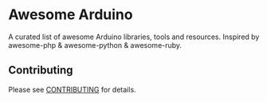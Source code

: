 # Awesome Arduino

A curated list of awesome Arduino libraries, tools and resources. Inspired by
awesome-php & awesome-python & awesome-ruby.

## Contributing
Please see [CONTRIBUTING](https://github.com/krescruz/awesome-arduino/blob/master/CONTRIBUTING.md) for details.
